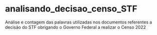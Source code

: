 # analisando_decisao_censo_STF
Análise e contagem das palavras utilizadas nos documentos referentes a decisão do STF obrigando o Governo Federal a realizar o Censo 2022
